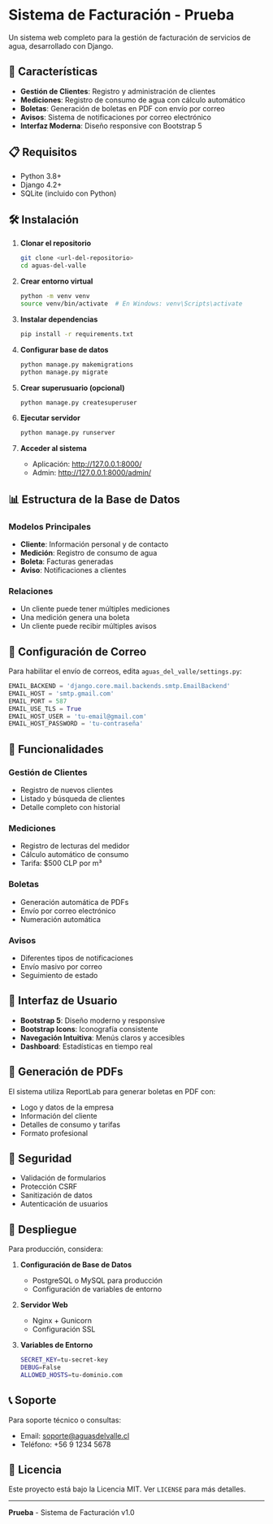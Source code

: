 # Sistema de Facturación - Prueba

Un sistema web completo para la gestión de facturación de servicios de agua, desarrollado con Django.

## 🚀 Características

- **Gestión de Clientes**: Registro y administración de clientes
- **Mediciones**: Registro de consumo de agua con cálculo automático
- **Boletas**: Generación de boletas en PDF con envío por correo
- **Avisos**: Sistema de notificaciones por correo electrónico
- **Interfaz Moderna**: Diseño responsive con Bootstrap 5

## 📋 Requisitos

- Python 3.8+
- Django 4.2+
- SQLite (incluido con Python)

## 🛠️ Instalación

1. **Clonar el repositorio**
   ```bash
   git clone <url-del-repositorio>
   cd aguas-del-valle
   ```

2. **Crear entorno virtual**
   ```bash
   python -m venv venv
   source venv/bin/activate  # En Windows: venv\Scripts\activate
   ```

3. **Instalar dependencias**
   ```bash
   pip install -r requirements.txt
   ```

4. **Configurar base de datos**
   ```bash
   python manage.py makemigrations
   python manage.py migrate
   ```

5. **Crear superusuario (opcional)**
   ```bash
   python manage.py createsuperuser
   ```

6. **Ejecutar servidor**
   ```bash
   python manage.py runserver
   ```

7. **Acceder al sistema**
   - Aplicación: http://127.0.0.1:8000/
   - Admin: http://127.0.0.1:8000/admin/

## 📊 Estructura de la Base de Datos

### Modelos Principales

- **Cliente**: Información personal y de contacto
- **Medición**: Registro de consumo de agua
- **Boleta**: Facturas generadas
- **Aviso**: Notificaciones a clientes

### Relaciones

- Un cliente puede tener múltiples mediciones
- Una medición genera una boleta
- Un cliente puede recibir múltiples avisos

## 🔧 Configuración de Correo

Para habilitar el envío de correos, edita `aguas_del_valle/settings.py`:

```python
EMAIL_BACKEND = 'django.core.mail.backends.smtp.EmailBackend'
EMAIL_HOST = 'smtp.gmail.com'
EMAIL_PORT = 587
EMAIL_USE_TLS = True
EMAIL_HOST_USER = 'tu-email@gmail.com'
EMAIL_HOST_PASSWORD = 'tu-contraseña'
```

## 📱 Funcionalidades

### Gestión de Clientes
- Registro de nuevos clientes
- Listado y búsqueda de clientes
- Detalle completo con historial

### Mediciones
- Registro de lecturas del medidor
- Cálculo automático de consumo
- Tarifa: $500 CLP por m³

### Boletas
- Generación automática de PDFs
- Envío por correo electrónico
- Numeración automática

### Avisos
- Diferentes tipos de notificaciones
- Envío masivo por correo
- Seguimiento de estado

## 🎨 Interfaz de Usuario

- **Bootstrap 5**: Diseño moderno y responsive
- **Bootstrap Icons**: Iconografía consistente
- **Navegación Intuitiva**: Menús claros y accesibles
- **Dashboard**: Estadísticas en tiempo real

## 📄 Generación de PDFs

El sistema utiliza ReportLab para generar boletas en PDF con:
- Logo y datos de la empresa
- Información del cliente
- Detalles de consumo y tarifas
- Formato profesional

## 🔐 Seguridad

- Validación de formularios
- Protección CSRF
- Sanitización de datos
- Autenticación de usuarios

## 🚀 Despliegue

Para producción, considera:

1. **Configuración de Base de Datos**
   - PostgreSQL o MySQL para producción
   - Configuración de variables de entorno

2. **Servidor Web**
   - Nginx + Gunicorn
   - Configuración SSL

3. **Variables de Entorno**
   ```bash
   SECRET_KEY=tu-secret-key
   DEBUG=False
   ALLOWED_HOSTS=tu-dominio.com
   ```

## 📞 Soporte

Para soporte técnico o consultas:
- Email: soporte@aguasdelvalle.cl
- Teléfono: +56 9 1234 5678

## 📝 Licencia

Este proyecto está bajo la Licencia MIT. Ver `LICENSE` para más detalles.

---

**Prueba** - Sistema de Facturación v1.0
